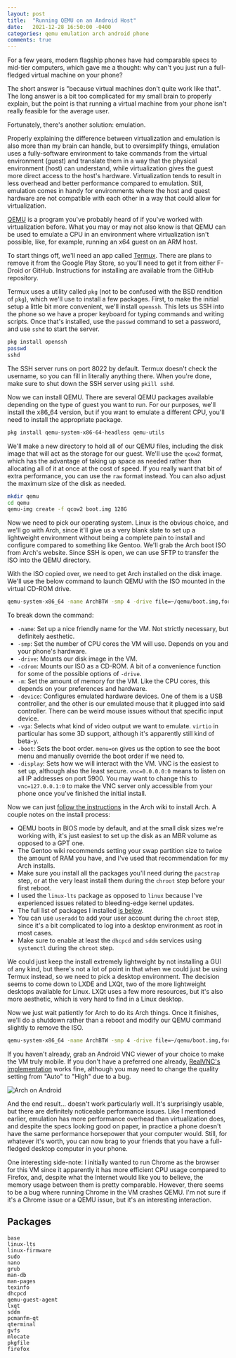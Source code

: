 ```yaml
---
layout: post
title:  "Running QEMU on an Android Host"
date:   2021-12-28 16:50:00 -0400
categories: qemu emulation arch android phone
comments: true
---
```


For a few years, modern flagship phones have had comparable specs to mid-tier computers, which gave me a thought: why can't you just run a full-fledged virtual machine on your phone?

The short answer is "because virtual machines don't quite work like that". The long answer is a bit too complicated for my small brain to properly explain, but the point is that running a virtual machine from your phone isn't really feasible for the average user.

Fortunately, there's another solution: emulation.

Properly explaining the difference between virtualization and emulation is also more than my brain can handle, but to oversimplify things, emulation uses a fully-software environment to take commands from the virtual environment (guest) and translate them in a way that the physical environment (host) can understand, while virtualization gives the guest more direct access to the host's hardware. Virtualization tends to result in less overhead and better performance compared to emulation. Still, emulation comes in handy for environments where the host and quest hardware are not compatible with each other in a way that could allow for virtualization.

[QEMU](https://www.qemu.org) is a program you've probably heard of if you've worked with virtualization before. What you may or may not also know is that QEMU can be used to emulate a CPU in an environment where virtualization isn't possible, like, for example, running an x64 guest on an ARM host.

To start things off, we'll need an app called [Termux](https://github.com/termux/termux-app). There are plans to remove it from the Google Play Store, so you'll need to get it from either F-Droid or GitHub. Instructions for installing are available from the GitHub repository.

Termux uses a utility called `pkg` (not to be confused with the BSD rendition of `pkg`), which we'll use to install a few packages. First, to make the initial setup a little bit more convenient, we'll install `openssh`. This lets us SSH into the phone so we have a proper keyboard for typing commands and writing scripts. Once that's installed, use the `passwd` command to set a password, and use `sshd` to start the server.

```bash
pkg install openssh
passwd
sshd
```

The SSH server runs on port 8022 by default. Termux doesn't check the username, so you can fill in literally anything there. When you're done, make sure to shut down the SSH server using `pkill sshd`.

Now we can install QEMU. There are several QEMU packages available depending on the type of guest you want to run. For our purposes, we'll install the x86_64 version, but if you want to emulate a different CPU, you'll need to install the appropriate package.

```bash
pkg install qemu-system-x86-64-headless qemu-utils
```

We'll make a new directory to hold all of our QEMU files, including the disk image that will act as the storage for our guest. We'll use the `qcow2` format, which has the advantage of taking up space as needed rather than allocating all of it at once at the cost of speed. If you really want that bit of extra performance, you can use the `raw` format instead. You can also adjust the maximum size of the disk as needed.

```bash
mkdir qemu
cd qemu
qemu-img create -f qcow2 boot.img 128G
```

Now we need to pick our operating system. Linux is the obvious choice, and we'll go with Arch, since it'll give us a very blank slate to set up a lightweight environment without being a complete pain to install and configure compared to something like Gentoo. We'll grab the Arch boot ISO from Arch's website. Since SSH is open, we can use SFTP to transfer the ISO into the QEMU directory.

With the ISO copied over, we need to get Arch installed on the disk image. We'll use the below command to launch QEMU with the ISO mounted in the virtual CD-ROM drive.

```bash
qemu-system-x86_64 -name ArchBTW -smp 4 -drive file=~/qemu/boot.img,format=qcow2 -cdrom ~/qemu/arch.iso -m 8G -device nec-usb-xhci,id=usb,bus=pci.0,addr=0x4 -device usb-tablet -vga virtio -boot menu=on -display vnc=0.0.0.0:0
```

To break down the command:

- `-name`: Set up a nice friendly name for the VM. Not strictly necessary, but definitely aesthetic.
- `-smp`: Set the number of CPU cores the VM will use. Depends on you and your phone's hardware.
- `-drive`: Mounts our disk image in the VM.
- `-cdrom`: Mounts our ISO as a CD-ROM. A bit of a convenience function for some of the possible options of `-drive`.
- `-m`: Set the amount of memory for the VM. Like the CPU cores, this depends on your preferences and hardware.
- `-device`: Configures emulated hardware devices. One of them is a USB controller, and the other is our emulated mouse that it plugged into said controller. There can be weird mouse issues without that specific input device.
- `-vga`: Selects what kind of video output we want to emulate. `virtio` in particular has some 3D support, although it's apparently still kind of beta-y.
- `-boot`: Sets the boot order. `menu=on` gives us the option to see the boot menu and manually override the boot order if we need to.
- `-display`: Sets how we will interact with the VM. VNC is the easiest to set up, although also the least secure. `vnc=0.0.0.0:0` means to listen on all IP addresses on port 5900. You may want to change this to `vnc=127.0.0.1:0` to make the VNC server only accessible from your phone once you've finished the initial install.

Now we can just [follow the instructions](https://wiki.archlinux.org/title/Installation_guide) in the Arch wiki to install Arch. A couple notes on the install process:

- QEMU boots in BIOS mode by default, and at the small disk sizes we're working with, it's just easiest to set up the disk as an MBR volume as opposed to a GPT one.
- The Gentoo wiki recommends setting your swap partition size to twice the amount of RAM you have, and I've used that recommendation for my Arch installs.
- Make sure you install all the packages you'll need during the `pacstrap` step, or at the very least install them during the `chroot` step before your first reboot.
- I used the `linux-lts` package as opposed to `linux` because I've experienced issues related to bleeding-edge kernel updates.
- The full list of packages I installed [is below](#packages).
- You can use `useradd` to add your user account during the `chroot` step, since it's a bit complicated to log into a desktop environment as root in most cases.
- Make sure to enable at least the `dhcpcd` and `sddm` services using `systemctl` during the `chroot` step.

We could just keep the install extremely lightweight by not installing a GUI of any kind, but there's not a lot of point in that when we could just be using Termux instead, so we need to pick a desktop environment. The decision seems to come down to LXDE and LXQt, two of the more lightweight desktops available for Linux. LXQt uses a few more resources, but it's also more aesthetic, which is very hard to find in a Linux desktop.

Now we just wait patiently for Arch to do its Arch things. Once it finishes, we'll do a shutdown rather than a reboot and modify our QEMU command slightly to remove the ISO.

```bash
qemu-system-x86_64 -name ArchBTW -smp 4 -drive file=~/qemu/boot.img,format=qcow2 -m 8G -usb -device nec-usb-xhci,id=usb,bus=pci.0,addr=0x4 -device usb-tablet -vga virtio -boot menu=on,strict=on -display vnc=0.0.0.0:0
```

If you haven't already, grab an Android VNC viewer of your choice to make the VM truly mobile. If you don't have a preferred one already, [RealVNC's implementation](https://play.google.com/store/apps/details?id=com.realvnc.viewer.android&hl=en_US) works fine, although you may need to change the quality setting from "Auto" to "High" due to a bug.

![Arch on Android](/assets/images/arch-sc.jpg)

And the end result... doesn't work particularly well. It's surprisingly usable, but there are definitely noticeable performance issues. Like I mentioned earlier, emulation has more performance overhead than virtualization does, and despite the specs looking good on paper, in practice a phone doesn't have the same performance horsepower that your computer would. Still, for whatever it's worth, you can now brag to your friends that you have a full-fledged desktop computer in your phone.

One interesting side-note: I initially wanted to run Chrome as the browser for this VM since it apparently it has more efficient CPU usage compared to Firefox, and, despite what the Internet would like you to believe, the memory usage between them is pretty comparable. However, there seems to be a bug where running Chrome in the VM crashes QEMU. I'm not sure if it's a Chrome issue or a QEMU issue, but it's an interesting interaction.

## Packages
```
base
linux-lts
linux-firmware
sudo
nano
grub
man-db
man-pages
texinfo
dhcpcd
qemu-guest-agent
lxqt
sddm
pcmanfm-qt
qterminal
gvfs
mlocate
pkgfile
firefox
```
